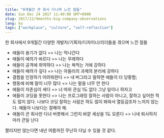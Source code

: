 ```yaml
---
title: "9개월간 큰 회사 다니며 느낀 점들"
date: Sun Dec 24 2017 11:40:00 GMT+0900
slug: 2017/12/9months-big-company-observations
lang: ko
tags: ["workplace", "culture", "self-reflection"]
---
```


한 회사에서 9개월간 다양한 개발자/기획자/디자이너/리더들을 겪으며 느낀 점들

- 애들이 용기가 없다 => 나는 막나간다
- 애들이 예의가 바르다 => 나는 무례하다
- 애들이 공격에 취약하다 => 나는 욕먹는 거에 강하다
- 애들이 배려가 깊다 => 나는 아들러의 과제의 분리에 강하다
- 결함을 인정하기 어려워한다 => 내 버그라고 말하면 애들이 더 당황함;
- 행동에 비해 말이 너무 많다 => 나는 말을 너무 안 한다
- 애들이 자존심이 세다 => 너 따위 관심 1도 없다 그냥 일이나 하자고
- 애들이 코딩을 못한다 => 나는 프로그래밍 잘하는 사람이 아니고, 잘하고 싶어한 적도 많지 않다. 나보다 코딩 잘하는 사람은 하도 많이 봐와서 열등감조차 느끼지 않는다. 얘들아 나보다는 잘해야 해.
- 애들이 큰 회사만 다녀 버릇해서 그런지 바깥 세상을 1도 모른다 => 니네 퇴사하지 마라 큰일 난다

짤리지만 않는다면 내년 여름까진 무난히 다닐 수 있을 것 같다.
